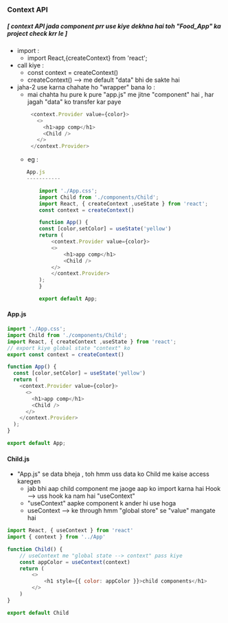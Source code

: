 ### Context API 
##### [ context API jada component prr use kiye dekhna hai toh "Food_App" ka project check krr le ]
- import : 
   - import React,{createContext} from 'react';
- call kiye :
   - const context = createContext()
   - createContext() --> me default "data" bhi de sakte hai
- jaha-2 use karna chahate ho "wrapper" bana lo :
   - mai chahta hu pure k pure "app.js" me jitne "component" hai , har jagah "data" ko transfer kar paye
     ```js
      <context.Provider value={color}>
        <>
          <h1>app comp</h1>
          <Child />
        </>
      </context.Provider>  
     ```
    - eg :
     ```js
        App.js
        -----------

            import './App.css';
            import Child from './components/Child';
            import React, { createContext ,useState } from 'react';
            const context = createContext()

            function App() {
            const [color,setColor] = useState('yellow')
            return (
                <context.Provider value={color}>
                <>
                    <h1>app comp</h1>
                    <Child />
                </>
                </context.Provider>
            );
            }

            export default App;


     ```

#### App.js
```js
import './App.css';
import Child from './components/Child';
import React, { createContext ,useState } from 'react';
// export kiye global state "context" ko
export const context = createContext()

function App() {
  const [color,setColor] = useState('yellow')
  return (
    <context.Provider value={color}>
      <>
        <h1>app comp</h1>
        <Child />
      </>
    </context.Provider>
  );
}

export default App;

```
#### Child.js
- "App.js" se data bheja , toh hmm uss data ko Child me kaise access karegen
  - jab bhi aap child component me jaoge aap ko import karna hai Hook --> uss hook ka nam hai "useContext" 
  - "useContext" aapke component k ander hi use hoga 
  - useContext --> ke through hmm "global store" se "value" mangate hai
```js
import React, { useContext } from 'react'
import { context } from '../App'

function Child() {
    // useContext me "global state --> context" pass kiye 
    const appColor = useContext(context)
    return (
        <>
            <h1 style={{ color: appColor }}>child components</h1>
        </>
    )
}

export default Child

```